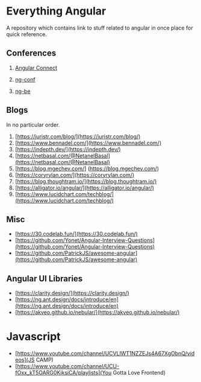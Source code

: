 # Everything Angular
A repository which contains link to stuff related to angular in once place for quick reference.


## Conferences
1. [Angular Connect](https://www.youtube.com/channel/UCzrskTiT_ObAk3xBkVxMz5g) 
 
2. [ng-conf](https://www.youtube.com/channel/UCm9iiIfgmVODUJxINecHQkA) 

3. [ng-be]([https://www.youtube.com/channel/UCnMfZM2S3QgbFvOyet5PMmQ/playlists](https://www.youtube.com/channel/UCnMfZM2S3QgbFvOyet5PMmQ/playlists))

## Blogs
In no particular order.
1. [https://juristr.com/blog/](https://juristr.com/blog/)
2. [https://www.bennadel.com/](https://www.bennadel.com/)
3. [https://indepth.dev/](https://indepth.dev/)
4. [https://netbasal.com/@NetanelBasal](https://netbasal.com/@NetanelBasal)
5. [https://blog.mgechev.com/] (https://blog.mgechev.com/)
6. [https://coryrylan.com/](https://coryrylan.com/)
7. [https://blog.thoughtram.io/](https://blog.thoughtram.io/)
8. [https://alligator.io/angular/](https://alligator.io/angular/)
9. [https://www.lucidchart.com/techblog/](https://www.lucidchart.com/techblog/)

## Misc
- [https://30.codelab.fun/](https://30.codelab.fun/)
- [https://github.com/Yonet/Angular-Interview-Questions](https://github.com/Yonet/Angular-Interview-Questions)
- [https://github.com/PatrickJS/awesome-angular](https://github.com/PatrickJS/awesome-angular)

## Angular UI Libraries

- [https://clarity.design/](https://clarity.design/)
- [https://ng.ant.design/docs/introduce/en](https://ng.ant.design/docs/introduce/en)
- [https://akveo.github.io/nebular/](https://akveo.github.io/nebular/)


# Javascript
- [https://www.youtube.com/channel/UCVLlWT1NZZEJs4A67XgObnQ/videos](JS CAMP)
- [https://www.youtube.com/channel/UCU-fOxx_kT5OARG0KiksiCA/playlists](You Gotta Love Frontend)
